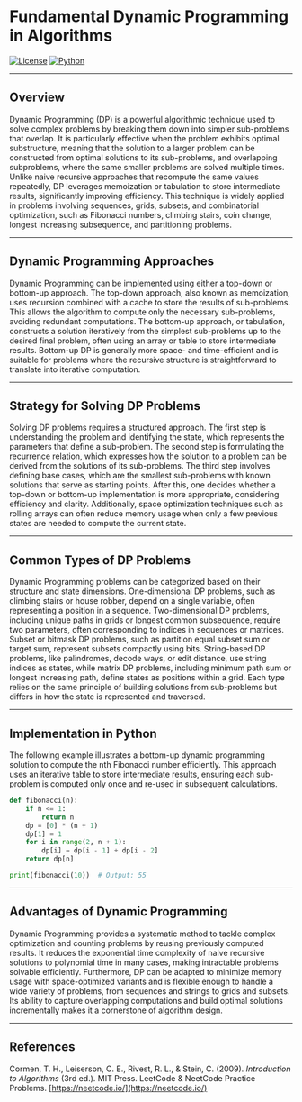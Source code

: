 # Fundamental Dynamic Programming in Algorithms

[![License](https://img.shields.io/badge/License-Apache_2.0-blue.svg)](https://opensource.org/licenses/Apache-2.0) [![Python](https://img.shields.io/badge/Python-3.8+-3776AB.svg?logo=python\&logoColor=white)](https://www.python.org/)

---

## Overview

Dynamic Programming (DP) is a powerful algorithmic technique used to solve complex problems by breaking them down into simpler sub-problems that overlap. It is particularly effective when the problem exhibits optimal substructure, meaning that the solution to a larger problem can be constructed from optimal solutions to its sub-problems, and overlapping subproblems, where the same smaller problems are solved multiple times. Unlike naive recursive approaches that recompute the same values repeatedly, DP leverages memoization or tabulation to store intermediate results, significantly improving efficiency. This technique is widely applied in problems involving sequences, grids, subsets, and combinatorial optimization, such as Fibonacci numbers, climbing stairs, coin change, longest increasing subsequence, and partitioning problems.

---

## Dynamic Programming Approaches

Dynamic Programming can be implemented using either a top-down or bottom-up approach. The top-down approach, also known as memoization, uses recursion combined with a cache to store the results of sub-problems. This allows the algorithm to compute only the necessary sub-problems, avoiding redundant computations. The bottom-up approach, or tabulation, constructs a solution iteratively from the simplest sub-problems up to the desired final problem, often using an array or table to store intermediate results. Bottom-up DP is generally more space- and time-efficient and is suitable for problems where the recursive structure is straightforward to translate into iterative computation.

---

## Strategy for Solving DP Problems

Solving DP problems requires a structured approach. The first step is understanding the problem and identifying the state, which represents the parameters that define a sub-problem. The second step is formulating the recurrence relation, which expresses how the solution to a problem can be derived from the solutions of its sub-problems. The third step involves defining base cases, which are the smallest sub-problems with known solutions that serve as starting points. After this, one decides whether a top-down or bottom-up implementation is more appropriate, considering efficiency and clarity. Additionally, space optimization techniques such as rolling arrays can often reduce memory usage when only a few previous states are needed to compute the current state.

---

## Common Types of DP Problems

Dynamic Programming problems can be categorized based on their structure and state dimensions. One-dimensional DP problems, such as climbing stairs or house robber, depend on a single variable, often representing a position in a sequence. Two-dimensional DP problems, including unique paths in grids or longest common subsequence, require two parameters, often corresponding to indices in sequences or matrices. Subset or bitmask DP problems, such as partition equal subset sum or target sum, represent subsets compactly using bits. String-based DP problems, like palindromes, decode ways, or edit distance, use string indices as states, while matrix DP problems, including minimum path sum or longest increasing path, define states as positions within a grid. Each type relies on the same principle of building solutions from sub-problems but differs in how the state is represented and traversed.

---

## Implementation in Python

The following example illustrates a bottom-up dynamic programming solution to compute the nth Fibonacci number efficiently. This approach uses an iterative table to store intermediate results, ensuring each sub-problem is computed only once and re-used in subsequent calculations.

```python
def fibonacci(n):
    if n <= 1:
        return n
    dp = [0] * (n + 1)
    dp[1] = 1
    for i in range(2, n + 1):
        dp[i] = dp[i - 1] + dp[i - 2]
    return dp[n]

print(fibonacci(10))  # Output: 55
```

---

## Advantages of Dynamic Programming

Dynamic Programming provides a systematic method to tackle complex optimization and counting problems by reusing previously computed results. It reduces the exponential time complexity of naive recursive solutions to polynomial time in many cases, making intractable problems solvable efficiently. Furthermore, DP can be adapted to minimize memory usage with space-optimized variants and is flexible enough to handle a wide variety of problems, from sequences and strings to grids and subsets. Its ability to capture overlapping computations and build optimal solutions incrementally makes it a cornerstone of algorithm design.

---

## References

Cormen, T. H., Leiserson, C. E., Rivest, R. L., & Stein, C. (2009). *Introduction to Algorithms* (3rd ed.). MIT Press. LeetCode & NeetCode Practice Problems. [https://neetcode.io/](https://neetcode.io/)
